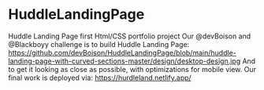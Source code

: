 # HuddleLandingPage
Huddle Landing Page first Html/CSS portfolio project
Our @devBoison and @Blackboyy challenge is to build  Huddle Landing Page: 
https://github.com/devBoison/HuddleLandingPage/blob/main/huddle-landing-page-with-curved-sections-master/design/desktop-design.jpg 
And to get it looking as close as possible, with optimizations for mobile view.
Our final work is deployed via: https://hurdleland.netlify.app/
